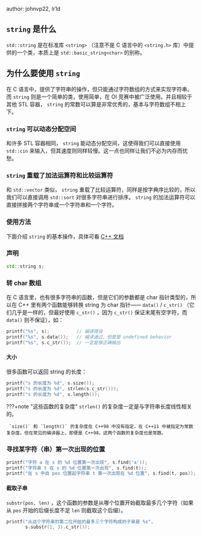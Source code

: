 author: johnvp22, lr1d

##  `string` 是什么

 `std::string` 是在标准库 `<string>` （注意不是 C 语言中的 `<string.h>` 库）中提供的一个类，本质上是 `std::basic_string<char>` 的别称。

## 为什么要使用 `string` 

在 C 语言中，提供了字符串的操作，但只能通过字符数组的方式来实现字符串。而 `string` 则是一个简单的类，使用简单，在 OI 竞赛中被广泛使用。并且相较于其他 STL 容器， `string` 的常数可以算是非常优秀的，基本与字符数组不相上下。

###  `string` 可以动态分配空间

和许多 STL 容器相同， `string` 能动态分配空间，这使得我们可以直接使用 `std::cin` 来输入，但其速度则同样较慢。这一点也同样让我们不必为内存而忧愁。

###  `string` 重载了加法运算符和比较运算符

和 `std::vector` 类似， `string` 重载了比较运算符，同样是按字典序比较的，所以我们可以直接调用 `std::sort` 对很多字符串进行排序。 `string` 的加法运算符可以直接拼接两个字符串或一个字符串和一个字符。

### 使用方法

下面介绍 `string` 的基本操作，具体可看 [C++ 文档](https://zh.cppreference.com/w/cpp/string/basic_string) 

### 声明

```cpp
std::string s;
```

### 转 char 数组

在 C 语言里，也有很多字符串的函数，但是它们的参数都是 char 指针类型的，所以在 C++ 里有两个函数能够转换 string 为 char 指针—— `data()` / `c_str()` （它们几乎是一样的，但最好使用 `c_str()` ，因为 `c_str()` 保证末尾有空字符，而 `data()` 则不保证），如：

```cpp
printf("%s", s);          // 编译错误
printf("%s", s.data());   // 编译通过，但是是 undefined behavior
printf("%s", s.c_str());  // 一定能够正确输出
```

#### 大小

很多函数可以返回 string 的长度：

```cpp
printf("s 的长度为 %d", s.size());
printf("s 的长度为 %d", strlen(s.c_str()));
printf("s 的长度为 %d", s.length());
```

???+note "这些函数的复杂度"
     `strlen()` 的复杂度一定是与字符串长度线性相关的。

     `size()` 和 `length()` 的复杂度在 C++98 中没有指定，在 C++11 中被指定为常数复杂度。但在常见的编译器上，即便是 C++98，这两个函数的复杂度也是常数。

### 寻找某字符（串）第一次出现的位置

```cpp
printf("字符 a 在 s 的 %d 位置第一次出现", s.find('a'));
printf("字符串 t 在 s 的 %d 位置第一次出现", s.find(t));
printf("在 s 中自 pos 位置起字符串 t 第一次出现在 %d 位置", s.find(t, pos));
```

#### 截取子串

 `substr(pos, len)` ，这个函数的参数是从哪个位置开始截取最多几个字符（如果从 `pos` 开始的后缀长度不足 `len` 则截取这个后缀）。

```cpp
printf("从这个字符串的第二位开始的最多三个字符构成的子串是 %s",
       s.substr(1, 3).c_str());
```
